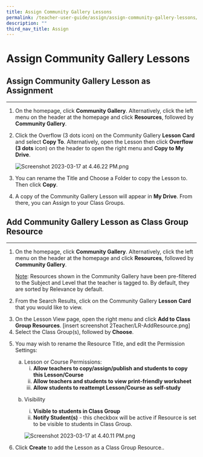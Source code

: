 ```yaml
---
title: Assign Community Gallery Lessons
permalink: /teacher-user-guide/assign/assign-community-gallery-lessons/
description: ""
third_nav_title: Assign
---
```

<h1 id="assign-community-gallery-lessons">Assign Community Gallery Lessons</h1>
<h2 id="assign-community-gallery-lesson-as-assignment">Assign Community Gallery Lesson as Assignment</h2>
<hr>
<ol>
<li>On the homepage, click <strong>Community Gallery</strong>. Alternatively, click the left menu on the header at the homepage and click <strong>Resources</strong>, followed by <strong>Community Gallery</strong>.</li>
<li><p>Click the Overflow (3 dots icon) on the Community Gallery <strong>Lesson</strong> <strong>Card</strong> and select <strong>Copy To</strong>. Alternatively, open the Lesson then click <strong>Overflow (3 dots</strong> icon) on the header to open the right menu and <strong>Copy to My Drive</strong>. </p>
<p> <img alt="Screenshot 2023-03-17 at 4.46.22 PM.png" src="https://s3-us-west-2.amazonaws.com/secure.notion-static.com/7e67d0d0-a59d-4dce-8097-ec298ddc4073/Screenshot_2023-03-17_at_4.46.22_PM.png"></p>
</li>
<li><p>You can rename the Title and Choose a Folder to copy the Lesson to. Then click <strong>Copy</strong>.</p>
</li>
<li>A copy of the Community Gallery Lesson will appear in <strong>My Drive</strong>. From there, you can Assign to your Class Groups. </li>
</ol>
<h2 id="add-community-gallery-lesson-as-class-group-resource">Add Community Gallery Lesson as Class Group Resource</h2>
<hr>
<ol>
<li><p>On the homepage, click <strong>Community Gallery</strong>. Alternatively, click the left menu on the header at the homepage and click <strong>Resources</strong>, followed by <strong>Community Gallery</strong>.</p>
	<p><u>Note</u>: Resources shown in the Community Gallery have been pre-filtered to the Subject and Level that the teacher is tagged to. By default, they are sorted by Relevance by default.</p>
</li>
<li><p>From the Search Results, click on the Community Gallery <strong>Lesson</strong> <strong>Card</strong> that you would like to view.</p>
</li>
<li>On the Lesson View page, open the right menu and click <strong>Add to Class Group Resources</strong>. [insert screenshot 2Teacher/LR-AddResource.png]</li>
<li>Select the Class Group(s), followed by <strong>Choose</strong>.</li>
<li><p>You may wish to rename the Resource Title, and edit the Permission Settings:</p>
<ol style="list-style-type: lower-alpha;">
<li>Lesson or Course Permissions:<ol style="list-style-type: lower-roman;">
<li><strong>Allow teachers to copy/assign/publish and students to copy this Lesson/Course</strong></li>
<li><strong>Allow teachers and students to view print-friendly worksheet</strong></li>
<li><strong>Allow students to reattempt Lesson/Course as self-study</strong></li>
</ol>
</li>
<li><p>Visibility</p>
<ol style="list-style-type: lower-roman;">
<li><strong>Visible to students in Class Group</strong></li>
<li><strong>Notify Student(s)</strong> - this checkbox will be active if Resource is set to be visible to students in Class Group.</li>
</ol>
<p><img alt="Screenshot 2023-03-17 at 4.40.11 PM.png" src="https://s3-us-west-2.amazonaws.com/secure.notion-static.com/91ed4808-182d-4df3-bfab-e3b983d19f26/Screenshot_2023-03-17_at_4.40.11_PM.png"></p>
</li>
</ol>
</li>
<li><p>Click <strong>Create</strong> to add the Lesson as a Class Group Resource..</p>
</li>
</ol>